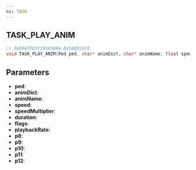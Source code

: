 ```yaml
---
ns: TASK
---
```

## TASK_PLAY_ANIM

```c
// 0xEA47FE3719165B94 0x5AB552C6
void TASK_PLAY_ANIM(Ped ped, char* animDict, char* animName, float speed, float speedMultiplier, int duration, int flags, float playbackRate, BOOL p8, Any p9, BOOL p10, char* p11, BOOL p12);
```

## Parameters
* **ped**:
* **animDict**:
* **animName**:
* **speed**:
* **speedMultiplier**:
* **duration**:
* **flags**:
* **playbackRate**:
* **p8**:
* **p9**:
* **p10**:
* **p11**:
* **p12**:
